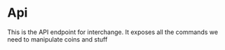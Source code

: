 # Api

This is the API endpoint for interchange. It exposes all the commands we need to
manipulate coins and stuff

